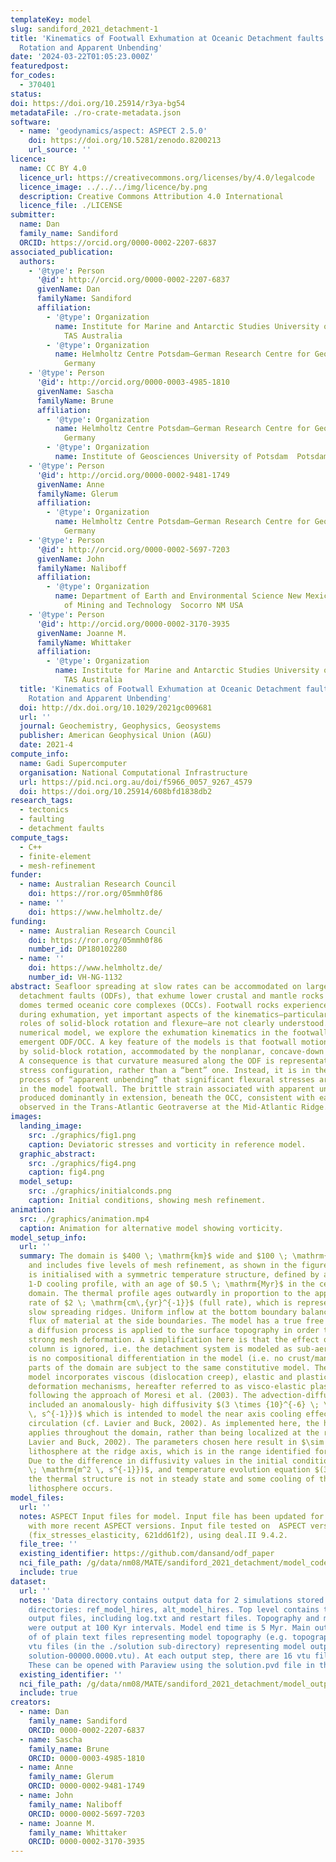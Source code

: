 ```yaml
---
templateKey: model
slug: sandiford_2021_detachment-1
title: 'Kinematics of Footwall Exhumation at Oceanic Detachment faults: Solid‐Block
  Rotation and Apparent Unbending'
date: '2024-03-22T01:05:23.000Z'
featuredpost:
for_codes:
  - 370401
status:
doi: https://doi.org/10.25914/r3ya-bg54
metadataFile: ./ro-crate-metadata.json
software:
  - name: 'geodynamics/aspect: ASPECT 2.5.0'
    doi: https://doi.org/10.5281/zenodo.8200213
    url_source: ''
licence:
  name: CC BY 4.0
  licence_url: https://creativecommons.org/licenses/by/4.0/legalcode
  licence_image: ../../../img/licence/by.png
  description: Creative Commons Attribution 4.0 International
  licence_file: ./LICENSE
submitter:
  name: Dan
  family_name: Sandiford
  ORCID: https://orcid.org/0000-0002-2207-6837
associated_publication:
  authors:
    - '@type': Person
      '@id': http://orcid.org/0000-0002-2207-6837
      givenName: Dan
      familyName: Sandiford
      affiliation:
        - '@type': Organization
          name: Institute for Marine and Antarctic Studies University of Tasmania  Hobart
            TAS Australia
        - '@type': Organization
          name: Helmholtz Centre Potsdam—German Research Centre for Geosciences (GFZ)  Potsdam
            Germany
    - '@type': Person
      '@id': http://orcid.org/0000-0003-4985-1810
      givenName: Sascha
      familyName: Brune
      affiliation:
        - '@type': Organization
          name: Helmholtz Centre Potsdam—German Research Centre for Geosciences (GFZ)  Potsdam
            Germany
        - '@type': Organization
          name: Institute of Geosciences University of Potsdam  Potsdam Germany
    - '@type': Person
      '@id': http://orcid.org/0000-0002-9481-1749
      givenName: Anne
      familyName: Glerum
      affiliation:
        - '@type': Organization
          name: Helmholtz Centre Potsdam—German Research Centre for Geosciences (GFZ)  Potsdam
            Germany
    - '@type': Person
      '@id': http://orcid.org/0000-0002-5697-7203
      givenName: John
      familyName: Naliboff
      affiliation:
        - '@type': Organization
          name: Department of Earth and Environmental Science New Mexico Institute
            of Mining and Technology  Socorro NM USA
    - '@type': Person
      '@id': http://orcid.org/0000-0002-3170-3935
      givenName: Joanne M.
      familyName: Whittaker
      affiliation:
        - '@type': Organization
          name: Institute for Marine and Antarctic Studies University of Tasmania  Hobart
            TAS Australia
  title: 'Kinematics of Footwall Exhumation at Oceanic Detachment faults: Solid‐Block
    Rotation and Apparent Unbending'
  doi: http://dx.doi.org/10.1029/2021gc009681
  url: ''
  journal: Geochemistry, Geophysics, Geosystems
  publisher: American Geophysical Union (AGU)
  date: 2021-4
compute_info:
  name: Gadi Supercomputer
  organisation: National Computational Infrastructure
  url: https://pid.nci.org.au/doi/f5966_0057_9267_4579
  doi: https://doi.org/10.25914/608bfd1838db2
research_tags:
  - tectonics
  - faulting
  - detachment faults
compute_tags:
  - C++
  - finite-element
  - mesh-refinement
funder:
  - name: Australian Research Council
    doi: https://ror.org/05mmh0f86
  - name: ''
    doi: https://www.helmholtz.de/
funding:
  - name: Australian Research Council
    doi: https://ror.org/05mmh0f86
    number_id: DP180102280
  - name: ''
    doi: https://www.helmholtz.de/
    number_id: VH-NG-1132
abstract: Seafloor spreading at slow rates can be accommodated on large‐offset oceanic
  detachment faults (ODFs), that exhume lower crustal and mantle rocks in footwall
  domes termed oceanic core complexes (OCCs). Footwall rocks experience large rotation
  during exhumation, yet important aspects of the kinematics—particularly the relative
  roles of solid‐block rotation and flexure—are not clearly understood. Using a high‐resolution
  numerical model, we explore the exhumation kinematics in the footwall beneath an
  emergent ODF/OCC. A key feature of the models is that footwall motion is dominated
  by solid‐block rotation, accommodated by the nonplanar, concave‐down fault interface.
  A consequence is that curvature measured along the ODF is representative of a neutral
  stress configuration, rather than a “bent” one. Instead, it is in the subsequent
  process of “apparent unbending” that significant flexural stresses are developed
  in the model footwall. The brittle strain associated with apparent unbending is
  produced dominantly in extension, beneath the OCC, consistent with earthquake clustering
  observed in the Trans‐Atlantic Geotraverse at the Mid‐Atlantic Ridge.
images:
  landing_image:
    src: ./graphics/fig1.png
    caption: Deviatoric stresses and vorticity in reference model.
  graphic_abstract:
    src: ./graphics/fig4.png
    caption: fig4.png
  model_setup:
    src: ./graphics/initialconds.png
    caption: Initial conditions, showing mesh refinement.
animation:
  src: ./graphics/animation.mp4
  caption: Animation for alternative model showing vorticity.
model_setup_info:
  url: ''
  summary: The domain is $400 \; \mathrm{km}$ wide and $100 \; \mathrm{km}$ deep,
    and includes five levels of mesh refinement, as shown in the figure. The model
    is initialised with a symmetric temperature structure, defined by a transient
    1-D cooling profile, with an age of $0.5 \; \mathrm{Myr}$ in the center of the
    domain. The thermal profile ages outwardly in proportion to the applied spreading
    rate of $2 \; \mathrm{cm\,{yr}^{-1}}$ (full rate), which is representative for
    slow spreading ridges. Uniform inflow at the bottom boundary balances the outward
    flux of material at the side boundaries. The model has a true free surface, and
    a diffusion process is applied to the surface topography in order to counteract
    strong mesh deformation. A simplification here is that the effect of the water
    column is ignored, i.e. the detachment system is modeled as sub-aerial. There
    is no compositional differentiation in the model (i.e. no crust/mantle) and all
    parts of the domain are subject to the same constitutive model. The constitutive
    model incorporates viscous (dislocation creep), elastic and plastic (pseudo-brittle)
    deformation mechanisms, hereafter referred to as visco-elastic plastic (VEP) rheology,
    following the approach of Moresi et al. (2003). The advection-diffusion equation
    included an anomalously- high diffusivity $(3 \times {10}^{-6} \; \mathrm{m^2
    \, s^{-1}})$ which is intended to model the near axis cooling effect of hydrothermal
    circulation (cf. Lavier and Buck, 2002). As implemented here, the higher diffusivity
    applies throughout the domain, rather than being localized at the ridge (as in
    Lavier and Buck, 2002). The parameters chosen here result in $\sim 10 \; \mathrm{km}$
    lithosphere at the ridge axis, which is in the range identified for ODF development.
    Due to the difference in diffusivity values in the initial conditions $({10}^{-6}
    \; \mathrm{m^2 \, s^{-1}})$, and temperature evolution equation $(3 \times {10}^{-6})$,
    the thermal structure is not in steady state and some cooling of the off-axis
    lithosphere occurs.
model_files:
  url: ''
  notes: ASPECT Input files for model. Input file has been updated for compatibility
    with more recent ASPECT versions. Input file tested on  ASPECT version 2.6.0-pre
    (fix_stresses_elasticity, 621dd61f2), using deal.II 9.4.2.
  file_tree: ''
  existing_identifier: https://github.com/dansand/odf_paper
  nci_file_path: /g/data/nm08/MATE/sandiford_2021_detachment/model_code_inputs
  include: true
dataset:
  url: ''
  notes: 'Data directory contains output data for 2 simulations stored in the following
    directories: ref_model_hires, alt_model_hires. Top level contains typical ASPECT
    output files, including log.txt and restart files. Topography and mesh variables
    were output at 100 Kyr intervals. Model end time is 5 Myr. Main output data consists
    of of plain text files representing model topography (e.g. topography.00000),
    vtu files (in the ./solution sub-directory) representing model output fields (e.g.
    solution-00000.0000.vtu). At each output step, there are 16 vtu files written.
    These can be opened with Paraview using the solution.pvd file in the top level.'
  existing_identifier: ''
  nci_file_path: /g/data/nm08/MATE/sandiford_2021_detachment/model_output_data
  include: true
creators:
  - name: Dan
    family_name: Sandiford
    ORCID: 0000-0002-2207-6837
  - name: Sascha
    family_name: Brune
    ORCID: 0000-0003-4985-1810
  - name: Anne
    family_name: Glerum
    ORCID: 0000-0002-9481-1749
  - name: John
    family_name: Naliboff
    ORCID: 0000-0002-5697-7203
  - name: Joanne M.
    family_name: Whittaker
    ORCID: 0000-0002-3170-3935
---
```

